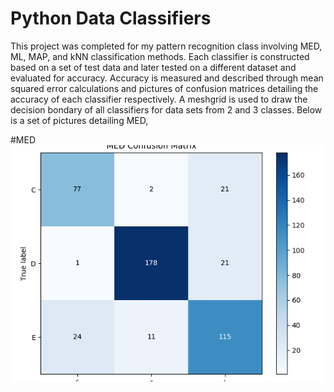 # Python Data Classifiers 

This project was completed for my pattern recognition class involving MED, ML, MAP, and kNN classification methods. Each classifier is constructed based on a set of test data and later tested on a different dataset and evaluated for accuracy. Accuracy is measured and described through mean squared error calculations and pictures of confusion matrices detailing the accuracy of each classifier respectively. A meshgrid is used to draw the decision bondary of all classifiers for data sets from 2 and 3 classes. Below is a set of pictures detailing MED,

#MED
![alt text](https://github.com/KaramDanial458/python_cluster_classification/blob/main/lab1/image/confusion_matrice/MED_confusion_3classes.png)
